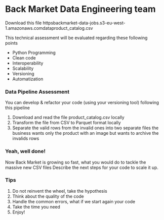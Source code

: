 # Back Market Data Engineering team
Download this file httpsbackmarket-data-jobs.s3-eu-west-1.amazonaws.comdataproduct_catalog.csv

This technical assessment will be evaluated regarding these following points
- Python Programming
- Clean code
- Interoperability
- Scalability
- Versioning
- Automatization

### Data Pipeline Assessment
You can develop & refactor your code (using your versioning tool) following this pipeline
1. Download and read the file product_catalog.csv locally
2. Transform the file from CSV to Parquet format locally
3. Separate the valid rows from the invalid ones into two separate files the business wants only the product with an image but wants to archive the invalids rows 

### Yeah, well done!

Now Back Market is growing so fast, what you would do to tackle the massive new CSV files
Describe the next steps for your code to scale it up.

### Tips
1. Do not reinvent the wheel, take the hypothesis
2. Think about the quality of the code
3. Handle the common errors, what if we start again your code
4. Take the time you need
5. Enjoy!